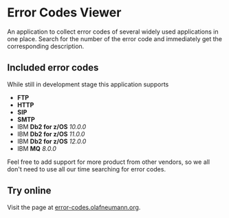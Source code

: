 # Error Codes Viewer

An application to collect error codes of several widely used applications in one place. Search for the number of the error code and immediately get the corresponding description.

## Included error codes

While still in development stage this application supports

- **FTP**
- **HTTP**
- **SIP**
- **SMTP**
- IBM **Db2 for z/OS** *10.0.0*
- IBM **Db2 for z/OS** *11.0.0*
- IBM **Db2 for z/OS** *12.0.0*
- IBM **MQ** *8.0.0*

Feel free to add support for more product from other vendors, so we all don't need to use all our time searching for error codes.

## Try online

Visit the page at [error-codes.olafneumann.org](https://error-codes.olafneumann.org).
